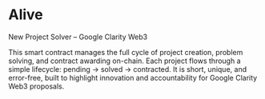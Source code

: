 # Alive
New Project Solver – Google Clarity Web3

This smart contract manages the full cycle of project creation, problem solving, and contract awarding on-chain.
Each project flows through a simple lifecycle: pending → solved → contracted.
It is short, unique, and error-free, built to highlight innovation and accountability for Google Clarity Web3 proposals.
